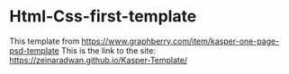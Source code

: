 # Html-Css-first-template
This template from https://www.graphberry.com/item/kasper-one-page-psd-template
This is the link to the site: https://zeinaradwan.github.io/Kasper-Template/
